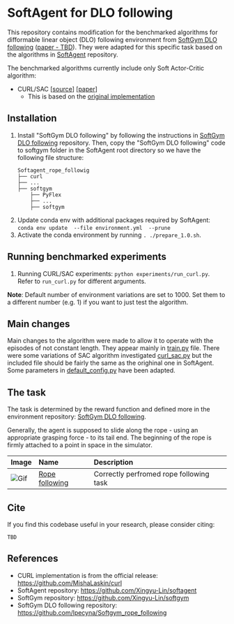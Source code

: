 # SoftAgent for DLO following
This repository contains modification for the benchmarked algorithms for difformable linear object (DLO) following environment from [SoftGym DLO following](https://github.com/lpecyna/Softgym_rope_following) ([paper - TBD]()). They were adapted for this specific task based on the algorithms in [SoftAgent](https://github.com/Xingyu-Lin/softagent) repository.

The benchmarked algorithms currently include only Soft Actor-Critic algorithm:
* CURL/SAC [[source](./curl)] [[paper](https://proceedings.icml.cc/static/paper_files/icml/2020/5951-Paper.pdf)] 
    * This is based on the [original implementation](https://github.com/MishaLaskin/curl)

## Installation 

1. Install "SoftGym DLO following" by following the instructions in [SoftGym DLO following](https://github.com/lpecyna/Softgym_rope_following) repository. Then, copy the "SoftGym DLO following" code to softgym folder in the SoftAgent root directory so we have the following file structure:
    ```
    Softagent_rope_followig
    ├── curl
    ├── ...
    ├── softgym
        ├── PyFlex
        ├── ...
        ├── softgym
    ```
2. Update conda env with additional packages required by SoftAgent: `conda env update  --file environment.yml  --prune`
3. Activate the conda environment by running `. ./prepare_1.0.sh`.

## Running benchmarked experiments

1. Running CURL/SAC experiments: `python experiments/run_curl.py`. Refer to `run_curl.py` for different arguments.

**Note**: Default number of environment variations are set to 1000. Set them to a different number (e.g. 1) if you want to just test the algorithm.

## Main changes

Main changes to the algorithm were made to allow it to operate with the episodes of not constant length. They appear mainly in [train.py](./curl/train.py) file. There were some variations of SAC algorithm investigated [curl_sac.py](./curl/curl_sac.py) but the included file should be fairly the same as the orighinal one in SoftAgent. Some parameters in [default_config.py](./curl/default_config.py) have been adapted.

## The task

The task is determined by the reward function and defined more in the environment repository: [SoftGym DLO following](https://github.com/lpecyna/Softgym_rope_following).

Generally, the agent is supposed to slide along the rope - using an appropriate grasping force - to its tail end. The beginning of the rope is firmly attached to a point in space in the simulator.

| Image                                    | Name                                                                                               | Description                             |
|------------------------------------------|:---------------------------------------------------------------------------------------------------|:----------------------------------------|
| ![Gif](https://github.com/lpecyna/Softgym_rope_following/examples/ClothDrop.gif) | [Rope following](https://github.com/lpecyna/Softgym_rope_following/softgym/envs/rope_following.py) | Correctly perfromed rope following task |

## Cite
If you find this codebase useful in your research, please consider citing:
```
TBD
```

## References
- CURL implementation is from the official release: https://github.com/MishaLaskin/curl
- SoftAgent repository: https://github.com/Xingyu-Lin/softagent
- SoftGym repository: https://github.com/Xingyu-Lin/softgym
- SoftGym DLO following repository: https://github.com/lpecyna/Softgym_rope_following
